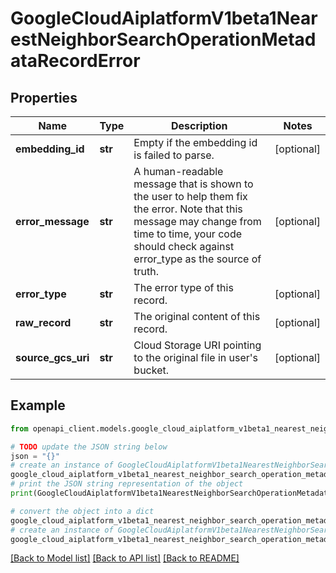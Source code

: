 # GoogleCloudAiplatformV1beta1NearestNeighborSearchOperationMetadataRecordError


## Properties

Name | Type | Description | Notes
------------ | ------------- | ------------- | -------------
**embedding_id** | **str** | Empty if the embedding id is failed to parse. | [optional] 
**error_message** | **str** | A human-readable message that is shown to the user to help them fix the error. Note that this message may change from time to time, your code should check against error_type as the source of truth. | [optional] 
**error_type** | **str** | The error type of this record. | [optional] 
**raw_record** | **str** | The original content of this record. | [optional] 
**source_gcs_uri** | **str** | Cloud Storage URI pointing to the original file in user&#39;s bucket. | [optional] 

## Example

```python
from openapi_client.models.google_cloud_aiplatform_v1beta1_nearest_neighbor_search_operation_metadata_record_error import GoogleCloudAiplatformV1beta1NearestNeighborSearchOperationMetadataRecordError

# TODO update the JSON string below
json = "{}"
# create an instance of GoogleCloudAiplatformV1beta1NearestNeighborSearchOperationMetadataRecordError from a JSON string
google_cloud_aiplatform_v1beta1_nearest_neighbor_search_operation_metadata_record_error_instance = GoogleCloudAiplatformV1beta1NearestNeighborSearchOperationMetadataRecordError.from_json(json)
# print the JSON string representation of the object
print(GoogleCloudAiplatformV1beta1NearestNeighborSearchOperationMetadataRecordError.to_json())

# convert the object into a dict
google_cloud_aiplatform_v1beta1_nearest_neighbor_search_operation_metadata_record_error_dict = google_cloud_aiplatform_v1beta1_nearest_neighbor_search_operation_metadata_record_error_instance.to_dict()
# create an instance of GoogleCloudAiplatformV1beta1NearestNeighborSearchOperationMetadataRecordError from a dict
google_cloud_aiplatform_v1beta1_nearest_neighbor_search_operation_metadata_record_error_from_dict = GoogleCloudAiplatformV1beta1NearestNeighborSearchOperationMetadataRecordError.from_dict(google_cloud_aiplatform_v1beta1_nearest_neighbor_search_operation_metadata_record_error_dict)
```
[[Back to Model list]](../README.md#documentation-for-models) [[Back to API list]](../README.md#documentation-for-api-endpoints) [[Back to README]](../README.md)


